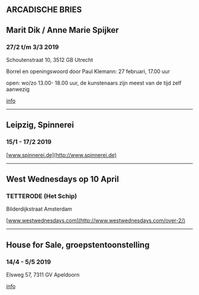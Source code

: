 
## ARCADISCHE BRIES

## Marit Dik / Anne Marie Spijker 

### 27/2 t/m 3/3 2019

Schoutenstraat 10, 3512 GB Utrecht

Borrel en openingswoord door Paul Klemann: 27 februari, 17.00 uur 

open: wo/zo 13.00- 18.00 uur, de kunstenaars zijn meest van de tijd zelf aanwezig

[info](https://museumtijdschrift.nl/artspot/schoutenstraat-10-utrecht/)

---

## Leipzig, Spinnerei

### 15/1 - 17/2 2019

[www.spinnerei.de](http://www.spinnerei.de)

---

## West Wednesdays op 10 April

### TETTERODE (Het Schip)

Bilderdijkstraat Amsterdam

[www.westwednesdays.com](http://www.westwednesdays.com/over-2/)

---

## House for Sale, groepstentoonstelling

### 14/4 - 5/5 2019

Elsweg 57, 7311 GV Apeldoorn

[info](https://cultuurenerfgoed.gelderland.nl/tentoonstellingen/1263644.aspx)

